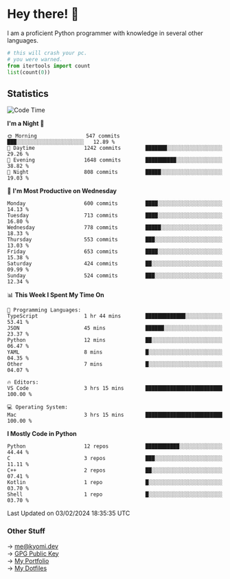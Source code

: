# Hey there! 👋

I am a proficient Python programmer with knowledge in several other languages.

```py
# this will crash your pc.
# you were warned.
from itertools import count
list(count(0))
```

## Statistics
<!--START_SECTION:waka-->
![Code Time](http://img.shields.io/badge/Code%20Time-816%20hrs%2022%20mins-blue)

**I'm a Night 🦉** 

```text
🌞 Morning                547 commits         ███░░░░░░░░░░░░░░░░░░░░░░   12.89 % 
🌆 Daytime                1242 commits        ███████░░░░░░░░░░░░░░░░░░   29.26 % 
🌃 Evening                1648 commits        ██████████░░░░░░░░░░░░░░░   38.82 % 
🌙 Night                  808 commits         █████░░░░░░░░░░░░░░░░░░░░   19.03 % 
```
📅 **I'm Most Productive on Wednesday** 

```text
Monday                   600 commits         ████░░░░░░░░░░░░░░░░░░░░░   14.13 % 
Tuesday                  713 commits         ████░░░░░░░░░░░░░░░░░░░░░   16.80 % 
Wednesday                778 commits         █████░░░░░░░░░░░░░░░░░░░░   18.33 % 
Thursday                 553 commits         ███░░░░░░░░░░░░░░░░░░░░░░   13.03 % 
Friday                   653 commits         ████░░░░░░░░░░░░░░░░░░░░░   15.38 % 
Saturday                 424 commits         ██░░░░░░░░░░░░░░░░░░░░░░░   09.99 % 
Sunday                   524 commits         ███░░░░░░░░░░░░░░░░░░░░░░   12.34 % 
```


📊 **This Week I Spent My Time On** 

```text
💬 Programming Languages: 
TypeScript               1 hr 44 mins        █████████████░░░░░░░░░░░░   53.41 % 
JSON                     45 mins             ██████░░░░░░░░░░░░░░░░░░░   23.37 % 
Python                   12 mins             ██░░░░░░░░░░░░░░░░░░░░░░░   06.47 % 
YAML                     8 mins              █░░░░░░░░░░░░░░░░░░░░░░░░   04.35 % 
Other                    7 mins              █░░░░░░░░░░░░░░░░░░░░░░░░   04.07 % 

🔥 Editors: 
VS Code                  3 hrs 15 mins       █████████████████████████   100.00 % 

💻 Operating System: 
Mac                      3 hrs 15 mins       █████████████████████████   100.00 % 
```

**I Mostly Code in Python** 

```text
Python                   12 repos            ███████████░░░░░░░░░░░░░░   44.44 % 
C                        3 repos             ███░░░░░░░░░░░░░░░░░░░░░░   11.11 % 
C++                      2 repos             ██░░░░░░░░░░░░░░░░░░░░░░░   07.41 % 
Kotlin                   1 repo              █░░░░░░░░░░░░░░░░░░░░░░░░   03.70 % 
Shell                    1 repo              █░░░░░░░░░░░░░░░░░░░░░░░░   03.70 % 
```




 Last Updated on 03/02/2024 18:35:35 UTC
<!--END_SECTION:waka-->

### Other Stuff

→ [me@kyomi.dev](mailto:me@kyomi.dev)\
→ [GPG Public Key](https://github.com/bitterteriyaki.gpg)\
→ [My Portfolio](https://kyomi.dev)\
→ [My Dotfiles](https://github.com/bitterteriyaki/dotfiles)
